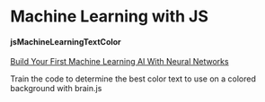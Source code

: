<h1>Machine Learning with JS</h1>

#### jsMachineLearningTextColor
[Build Your First Machine Learning AI With Neural Networks](https://www.youtube.com/watch?v=60c4rMq-aH0&list=PL-JFZnRQGwR2dwLmMjZ1c46CCsnvY5y7G&index=1&t=91s)

Train the code to determine the best color text to use on a colored background with brain.js
